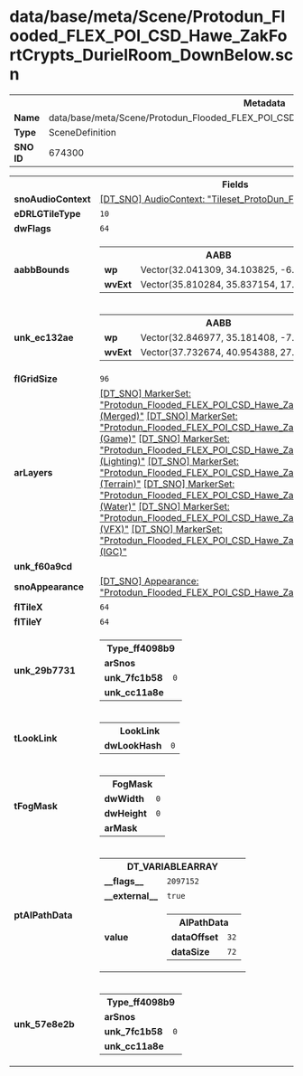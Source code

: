<h1>data/base/meta/Scene/Protodun_Flooded_FLEX_POI_CSD_Hawe_ZakFortCrypts_DurielRoom_DownBelow.scn</h1><table><tr><th colspan="100%">Metadata</th></tr><tr><td><b>Name</b></td><td>data/base/meta/Scene/Protodun_Flooded_FLEX_POI_CSD_Hawe_ZakFortCrypts_DurielRoom_DownBelow.scn</td></tr><tr><td><b>Type</b></td><td>SceneDefinition</td></tr><tr><td><b>SNO ID</b></td><td>674300</td></tr></table>

<table><tr><th colspan="100%">Fields</th></tr><tr><td><b>snoAudioContext</b></td><td><a href="..\AudioContext\Tileset_ProtoDun_Flooded.auc.md">[DT_SNO] AudioContext: "Tileset_ProtoDun_Flooded"</a></td></tr><tr><td><b>eDRLGTileType</b></td><td><code>10</code></td></tr><tr><td><b>dwFlags</b></td><td><code>64</code></td></tr><tr><td><b>aabbBounds</b></td><td><table><tr><th colspan="100%">AABB</th></tr><tr><td><b>wp</b></td><td>Vector(32.041309, 34.103825, -6.995754)</td></tr><tr><td><b>wvExt</b></td><td>Vector(35.810284, 35.837154, 17.149952)</td></tr></table>

</td></tr><tr><td><b>unk_ec132ae</b></td><td><table><tr><th colspan="100%">AABB</th></tr><tr><td><b>wp</b></td><td>Vector(32.846977, 35.181408, -7.633442)</td></tr><tr><td><b>wvExt</b></td><td>Vector(37.732674, 40.954388, 27.061768)</td></tr></table>

</td></tr><tr><td><b>flGridSize</b></td><td><code>96</code></td></tr><tr><td><b>arLayers</b></td><td><a href="..\MarkerSet\Protodun_Flooded_FLEX_POI_CSD_Hawe_ZakFortCrypts_DurielRoom_DownBelow (Merged).mrk.md">[DT_SNO] MarkerSet: "Protodun_Flooded_FLEX_POI_CSD_Hawe_ZakFortCrypts_DurielRoom_DownBelow (Merged)"</a>
<a href="..\MarkerSet\Protodun_Flooded_FLEX_POI_CSD_Hawe_ZakFortCrypts_DurielRoom_DownBelow (Game).mrk.md">[DT_SNO] MarkerSet: "Protodun_Flooded_FLEX_POI_CSD_Hawe_ZakFortCrypts_DurielRoom_DownBelow (Game)"</a>
<a href="..\MarkerSet\Protodun_Flooded_FLEX_POI_CSD_Hawe_ZakFortCrypts_DurielRoom_DownBelow (Lighting).mrk.md">[DT_SNO] MarkerSet: "Protodun_Flooded_FLEX_POI_CSD_Hawe_ZakFortCrypts_DurielRoom_DownBelow (Lighting)"</a>
<a href="..\MarkerSet\Protodun_Flooded_FLEX_POI_CSD_Hawe_ZakFortCrypts_DurielRoom_DownBelow (Terrain).mrk.md">[DT_SNO] MarkerSet: "Protodun_Flooded_FLEX_POI_CSD_Hawe_ZakFortCrypts_DurielRoom_DownBelow (Terrain)"</a>
<a href="..\MarkerSet\Protodun_Flooded_FLEX_POI_CSD_Hawe_ZakFortCrypts_DurielRoom_DownBelow (Water).mrk.md">[DT_SNO] MarkerSet: "Protodun_Flooded_FLEX_POI_CSD_Hawe_ZakFortCrypts_DurielRoom_DownBelow (Water)"</a>
<a href="..\MarkerSet\Protodun_Flooded_FLEX_POI_CSD_Hawe_ZakFortCrypts_DurielRoom_DownBelow (VFX).mrk.md">[DT_SNO] MarkerSet: "Protodun_Flooded_FLEX_POI_CSD_Hawe_ZakFortCrypts_DurielRoom_DownBelow (VFX)"</a>
<a href="..\MarkerSet\Protodun_Flooded_FLEX_POI_CSD_Hawe_ZakFortCrypts_DurielRoom_DownBelow (IGC).mrk.md">[DT_SNO] MarkerSet: "Protodun_Flooded_FLEX_POI_CSD_Hawe_ZakFortCrypts_DurielRoom_DownBelow (IGC)"</a>
</td></tr><tr><td><b>unk_f60a9cd</b></td><td></td></tr><tr><td><b>snoAppearance</b></td><td><a href="..\Appearance\Protodun_Flooded_FLEX_POI_CSD_Hawe_ZakFortCrypts_DurielRoom_DownBelow.app.md">[DT_SNO] Appearance: "Protodun_Flooded_FLEX_POI_CSD_Hawe_ZakFortCrypts_DurielRoom_DownBelow"</a></td></tr><tr><td><b>flTileX</b></td><td><code>64</code></td></tr><tr><td><b>flTileY</b></td><td><code>64</code></td></tr><tr><td><b>unk_29b7731</b></td><td><table><tr><th colspan="100%">Type_ff4098b9</th></tr><tr><td><b>arSnos</b></td><td></td></tr><tr><td><b>unk_7fc1b58</b></td><td><code>0</code></td></tr><tr><td><b>unk_cc11a8e</b></td><td></td></tr></table>

</td></tr><tr><td><b>tLookLink</b></td><td><table><tr><th colspan="100%">LookLink</th></tr><tr><td><b>dwLookHash</b></td><td><code>0</code></td></tr></table>

</td></tr><tr><td><b>tFogMask</b></td><td><table><tr><th colspan="100%">FogMask</th></tr><tr><td><b>dwWidth</b></td><td><code>0</code></td></tr><tr><td><b>dwHeight</b></td><td><code>0</code></td></tr><tr><td><b>arMask</b></td><td></td></tr></table>

</td></tr><tr><td><b>ptAIPathData</b></td><td><table><tr><th colspan="100%">DT_VARIABLEARRAY</th></tr><tr><td><b>__flags__</b></td><td><code>2097152</code></td></tr><tr><td><b>__external__</b></td><td><code>true</code></td></tr><tr><td><b>value</b></td><td><table><tr><th colspan="100%">AIPathData</th></tr><tr><td><b>dataOffset</b></td><td><code>32</code></td></tr><tr><td><b>dataSize</b></td><td><code>72</code></td></tr></table>

</td></tr></table>

</td></tr><tr><td><b>unk_57e8e2b</b></td><td><table><tr><th colspan="100%">Type_ff4098b9</th></tr><tr><td><b>arSnos</b></td><td></td></tr><tr><td><b>unk_7fc1b58</b></td><td><code>0</code></td></tr><tr><td><b>unk_cc11a8e</b></td><td></td></tr></table>

</td></tr></table>

